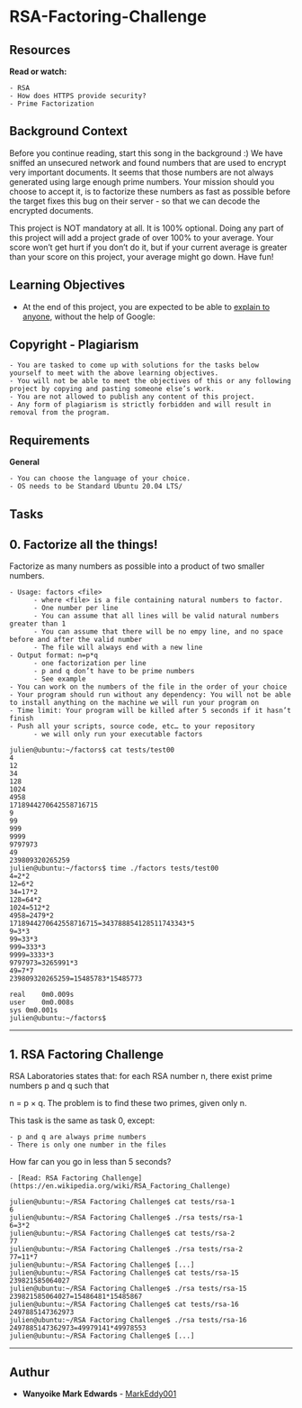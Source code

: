 # RSA-Factoring-Challenge


## Resources
   **Read or watch:**

    - RSA
    - How does HTTPS provide security?
    - Prime Factorization



## Background Context
Before you continue reading, start this song in the background :)
We have sniffed an unsecured network and found numbers that are used to encrypt very important documents. It seems that those numbers are not always generated using large enough prime numbers. Your mission should you choose to accept it, is to factorize these numbers as fast as possible before the target fixes this bug on their server - so that we can decode the encrypted documents.

This project is NOT mandatory at all. It is 100% optional. Doing any part of this project will add a project grade of over 100% to your average. Your score won’t get hurt if you don’t do it, but if your current average is greater than your score on this project, your average might go down. Have fun!
 


## Learning Objectives

   - At the end of this project, you are expected to be able to [explain to anyone](https://alx-intranet.hbtn.io/rltoken/XQ_E28qyePVdJn1Irb_Dfg), without the help of Google:



## Copyright - Plagiarism
    - You are tasked to come up with solutions for the tasks below yourself to meet with the above learning objectives.
    - You will not be able to meet the objectives of this or any following project by copying and pasting someone else’s work.
    - You are not allowed to publish any content of this project.
    - Any form of plagiarism is strictly forbidden and will result in removal from the program.



## Requirements

   **General**

    - You can choose the language of your choice.
    - OS needs to be Standard Ubuntu 20.04 LTS/



## Tasks


## 0. Factorize all the things!

Factorize as many numbers as possible into a product of two smaller numbers.

    - Usage: factors <file>
          - where <file> is a file containing natural numbers to factor.
          - One number per line
          - You can assume that all lines will be valid natural numbers greater than 1
          - You can assume that there will be no empy line, and no space before and after the valid number
          - The file will always end with a new line
    - Output format: n=p*q
          - one factorization per line
          - p and q don’t have to be prime numbers
          - See example
    - You can work on the numbers of the file in the order of your choice
    - Your program should run without any dependency: You will not be able to install anything on the machine we will run your program on
    - Time limit: Your program will be killed after 5 seconds if it hasn’t finish
    - Push all your scripts, source code, etc… to your repository
          - we will only run your executable factors

```
julien@ubuntu:~/factors$ cat tests/test00 
4
12
34
128
1024
4958
1718944270642558716715
9
99
999
9999
9797973
49
239809320265259
julien@ubuntu:~/factors$ time ./factors tests/test00
4=2*2
12=6*2
34=17*2
128=64*2
1024=512*2
4958=2479*2
1718944270642558716715=343788854128511743343*5
9=3*3
99=33*3
999=333*3
9999=3333*3
9797973=3265991*3
49=7*7
239809320265259=15485783*15485773

real    0m0.009s
user    0m0.008s
sys 0m0.001s
julien@ubuntu:~/factors$
```
---





## 1. RSA Factoring Challenge

RSA Laboratories states that: for each RSA number n, there exist prime numbers p and q such that

n = p × q. The problem is to find these two primes, given only n.

This task is the same as task 0, except:

    - p and q are always prime numbers
    - There is only one number in the files
How far can you go in less than 5 seconds?

    - [Read: RSA Factoring Challenge](https://en.wikipedia.org/wiki/RSA_Factoring_Challenge)


```
julien@ubuntu:~/RSA Factoring Challenge$ cat tests/rsa-1
6
julien@ubuntu:~/RSA Factoring Challenge$ ./rsa tests/rsa-1
6=3*2
julien@ubuntu:~/RSA Factoring Challenge$ cat tests/rsa-2
77
julien@ubuntu:~/RSA Factoring Challenge$ ./rsa tests/rsa-2
77=11*7
julien@ubuntu:~/RSA Factoring Challenge$ [...]  
julien@ubuntu:~/RSA Factoring Challenge$ cat tests/rsa-15
239821585064027
julien@ubuntu:~/RSA Factoring Challenge$ ./rsa tests/rsa-15 
239821585064027=15486481*15485867
julien@ubuntu:~/RSA Factoring Challenge$ cat tests/rsa-16
2497885147362973
julien@ubuntu:~/RSA Factoring Challenge$ ./rsa tests/rsa-16
2497885147362973=49979141*49978553
julien@ubuntu:~/RSA Factoring Challenge$ [...]
```
---





## Authur

- **Wanyoike Mark Edwards** - [MarkEddy001](https://github.com/MarkEddy001)
